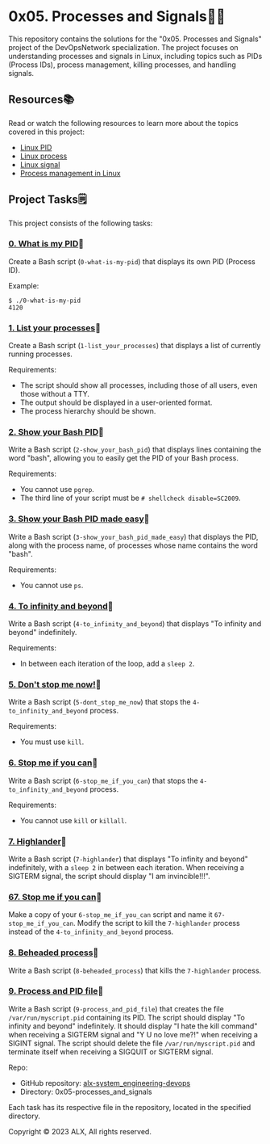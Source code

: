 # 0x05. Processes and Signals🤖🚦

This repository contains the solutions for the "0x05. Processes and Signals" project of the DevOpsNetwork specialization. The project focuses on understanding processes and signals in Linux, including topics such as PIDs (Process IDs), process management, killing processes, and handling signals.

## Resources📚

Read or watch the following resources to learn more about the topics covered in this project:

- [Linux PID](http://www.linfo.org/pid.html)
- [Linux process](https://www.geeksforgeeks.org/processes-in-linuxunix/)
- [Linux signal](https://www.educative.io/answers/what-are-linux-signals)
- [Process management in Linux](https://www.digitalocean.com/community/tutorials/process-management-in-linux)

## Project Tasks🗒️

This project consists of the following tasks:

### [0. What is my PID](./0-what-is-my-pid)🚀

Create a Bash script (`0-what-is-my-pid`) that displays its own PID (Process ID).

Example:

```
$ ./0-what-is-my-pid
4120
```

### [1. List your processes](./1-list_your_processes)🚀

Create a Bash script (`1-list_your_processes`) that displays a list of currently running processes.

Requirements:

- The script should show all processes, including those of all users, even those without a TTY.
- The output should be displayed in a user-oriented format.
- The process hierarchy should be shown.

### [2. Show your Bash PID](./2-show_your_bash_pid)🚀

Write a Bash script (`2-show_your_bash_pid`) that displays lines containing the word "bash", allowing you to easily get the PID of your Bash process.

Requirements:

- You cannot use `pgrep`.
- The third line of your script must be `# shellcheck disable=SC2009`.

### [3. Show your Bash PID made easy](./3-show_your_bash_pid_made_easy)🚀

Write a Bash script (`3-show_your_bash_pid_made_easy`) that displays the PID, along with the process name, of processes whose name contains the word "bash".

Requirements:

- You cannot use `ps`.

### [4. To infinity and beyond](./4-to_infinity_and_beyond)🚀

Write a Bash script (`4-to_infinity_and_beyond`) that displays "To infinity and beyond" indefinitely.

Requirements:

- In between each iteration of the loop, add a `sleep 2`.

### [5. Don't stop me now!](./5-dont_stop_me_now)🚀

Write a Bash script (`5-dont_stop_me_now`) that stops the `4-to_infinity_and_beyond` process.

Requirements:

- You must use `kill`.

### [6. Stop me if you can](./6-stop_me_if_you_can)🚀

Write a Bash script (`6-stop_me_if_you_can`) that stops the `4-to_infinity_and_beyond` process.

Requirements:

- You cannot use `kill` or `killall`.

### [7. Highlander](./7-highlander)🚀

Write a Bash script (`7-highlander`) that displays "To infinity and beyond" indefinitely, with a `sleep 2` in between each iteration. When receiving a SIGTERM signal, the script should display "I am invincible!!!".

### [67. Stop me if you can](./67-stop_me_if_you_can)🚀

Make a copy of your `6-stop_me_if_you_can` script and name it `67-stop_me_if_you_can`. Modify the script to kill the `7-highlander` process instead of the `4-to_infinity_and_beyond` process.

### [8. Beheaded process](./8-beheaded_process)🚀

Write a Bash script (`8-beheaded_process`) that kills the `7-highlander` process.

### [9. Process and PID file](./9-process_and_pid_file)🚀

Write a Bash script (`9-process_and_pid_file`) that creates the file `/var/run/myscript.pid` containing its PID. The script should display "To infinity and beyond" indefinitely. It should display "I hate the kill command" when receiving a SIGTERM signal and "Y U no love me?!" when receiving a SIGINT signal. The script should delete the file `/var/run/myscript.pid` and terminate itself when receiving a SIGQUIT or SIGTERM signal.

Repo:

- GitHub repository: [alx-system_engineering-devops](https://github.com/Imukua/alx-system_engineering-devops)
- Directory: 0x05-processes_and_signals

Each task has its respective file in the repository, located in the specified directory.

Copyright © 2023 ALX, All rights reserved.